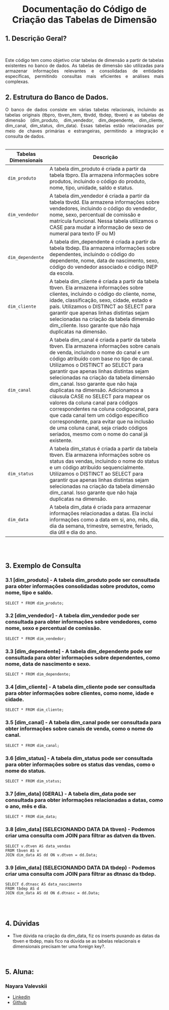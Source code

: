 <h1 align="center">
    <br>
    <p align="center">Documentação do Código de Criação das Tabelas de Dimensão<p>
</h1>


## 1. Descrição Geral? 

<br>

<p align="justify"> Este código tem como objetivo criar tabelas de dimensão a partir de tabelas existentes no banco de dados. As tabelas de dimensão são utilizadas para armazenar informações relevantes e consolidadas de entidades específicas, permitindo consultas mais eficientes e análises mais complexas.
     
<br>    
    
## 2.  Estrutura do Banco de Dados.     
    
<p align="justify"> O banco de dados consiste em várias tabelas relacionais, incluindo as tabelas originais (tbpro, tbven_item, tbvdd, tbdep, tbven) e as tabelas de dimensão (dim_produto, dim_vendedor, dim_dependente, dim_cliente, dim_canal, dim_status, dim_data). Essas tabelas estão relacionadas por meio de chaves primárias e estrangeiras, permitindo a integração e consulta de dados.
<br>

<br>
  
| Tabelas Dimensionais | Descrição |
| --- | --- |
| `dim_produto` | A tabela dim_produto é criada a partir da tabela tbpro. Ela armazena informações sobre produtos, incluindo o código do produto, nome, tipo, unidade, saldo e status. |
| `dim_vendedor` | A tabela dim_vendedor é criada a partir da tabela tbvdd. Ela armazena informações sobre vendedores, incluindo o código do vendedor, nome, sexo, percentual de comissão e matrícula funcional. Nessa tabela utilizamos o CASE para mudar a informação de sexo de numeral para texto (F ou M)|
| `dim_dependente` | A tabela dim_dependente é criada a partir da tabela tbdep. Ela armazena informações sobre dependentes, incluindo o código do dependente, nome, data de nascimento, sexo, código do vendedor associado e código INEP da escola. |
| `dim_cliente` | A tabela dim_cliente é criada a partir da tabela tbven. Ela armazena informações sobre clientes, incluindo o código do cliente, nome, idade, classificação, sexo, cidade, estado e país. Utilizamos o DISTINCT ao SELECT para garantir que apenas linhas distintas sejam selecionadas na criação da tabela dimensão dim_cliente. Isso garante que não haja duplicatas na dimensão.| 
| `dim_canal` | A tabela dim_canal é criada a partir da tabela tbven. Ela armazena informações sobre canais de venda, incluindo o nome do canal e um código atribuído com base no tipo de canal. Utilizamos o DISTINCT ao SELECT para garantir que apenas linhas distintas sejam selecionadas na criação da tabela dimensão dim_canal. Isso garante que não haja duplicatas na dimensão. Adicionamos a cláusula CASE no SELECT para mapear os valores da coluna canal para códigos correspondentes na coluna codigocanal, para que cada canal tem um código específico correspondente, para evitar que na inclusão de uma coluna canal, seja criado códigos seriados, mesmo com o nome do canal já existente.|
| `dim_status` | A tabela dim_status é criada a partir da tabela tbven. Ela armazena informações sobre os status das vendas, incluindo o nome do status e um código atribuído sequencialmente. Utilizamos o DISTINCT ao SELECT para garantir que apenas linhas distintas sejam selecionadas na criação da tabela dimensão dim_canal. Isso garante que não haja duplicatas na dimensão.| 
| `dim_data` |A tabela dim_data é criada para armazenar informações relacionadas a datas. Ela inclui informações como a data em si, ano, mês, dia, dia da semana, trimestre, semestre, feriado, dia útil e dia do ano.|     

<br>


<br>

## 3. Exemplo de Consulta
    
### 3.1 [dim_produto] - A tabela dim_produto pode ser consultada para obter informações consolidadas sobre produtos, como nome, tipo e saldo.
   
```
SELECT * FROM dim_produto;

```
### 3.2 [dim_vendedor] - A tabela dim_vendedor pode ser consultada para obter informações sobre vendedores, como nome, sexo e percentual de comissão.

```
SELECT * FROM dim_vendedor;

```
    
### 3.3 [dim_dependente] - A tabela dim_dependente pode ser consultada para obter informações sobre dependentes, como nome, data de nascimento e sexo.
   
```
SELECT * FROM dim_dependente;

```
     
### 3.4 [dim_cliente] - A tabela dim_cliente pode ser consultada para obter informações sobre clientes, como nome, idade e cidade.
   
```
SELECT * FROM dim_cliente;

``` 

### 3.5 [dim_canal] - A tabela dim_canal pode ser consultada para obter informações sobre canais de venda, como o nome do canal.
   
```
SELECT * FROM dim_canal;

``` 

### 3.6 [dim_status] - A tabela dim_status pode ser consultada para obter informações sobre os status das vendas, como o nome do status.
   
```
SELECT * FROM dim_status;

``` 

### 3.7 [dim_data] (GERAL) - A tabela dim_data pode ser consultada para obter informações relacionadas a datas, como o ano, mês e dia.
   
```
SELECT * FROM dim_data;

``` 

### 3.8 [dim_data] (SELECIONANDO DATA DA tbven) - Podemos criar uma consulta com JOIN para filtrar as datven da tbven.
   
```
SELECT v.dtven AS data_vendas
FROM tbven AS v
JOIN dim_data AS dd ON v.dtven = dd.Data;

``` 

### 3.9 [dim_data] (SELECIONANDO DATA DA tbdep) - Podemos criar uma consulta com JOIN para filtrar as dtnasc da tbdep.

```
SELECT d.dtnasc AS data_nascimento
FROM tbdep AS d
JOIN dim_data AS dd ON d.dtnasc = dd.Data;

``` 
    
<br>


<br>
    
## 4. Dúvidas

*  Tive dúvida na criação da dim_data, fiz os inserts puxando as datas da tbven e tbdep, mais fico na dúvida se as tabelas relacionais e dimensionais precisam ter uma foreign key?.  
    
<br>
    
        
## 5. Aluna:   
     
  ### Nayara Valevskii
- [Linkedin](https://www.linkedin.com/in/nayaraba)
- [Github](https://github.com/NayaraWakewski)

    
    
    
    
